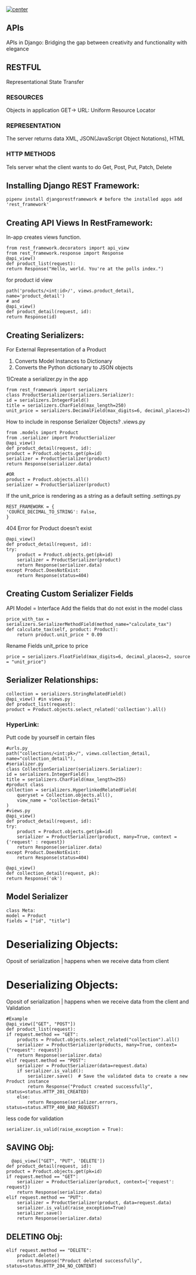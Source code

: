 <a href="">
  <img align="center" src="https://img.shields.io/badge/APIs%20In%20Django-RESTful%20APIs-blue" alt="center">
</a>

## APIs
APIs in Django: Bridging the gap between creativity and functionality with elegance
## RESTFUL
Representational State Transfer
### RESOURCES
Objects in application GET-> URL: Uniform Resource Locator
### REPRESENTATION
The server returns data XML, JSON(JavaScript Object Notations), HTML
### HTTP METHODS
Tels server what the client wants to do
Get, Post, Put, Patch, Delete

## Installing Django REST Framework:
    pipenv install djangorestframework # before the installed apps add 'rest_framework'
## Creating API Views In RestFramework:
In-app creates views function.

    from rest_framework.decorators import api_view
    from rest_framework.response import Response
    @api_view()
    def product_list(request):
    return Response("Hello, world. You're at the polls index.")
for product id view

    path('products/<int:id>/', views.product_detail, name='product_detail')
    # and
    @api_view()
    def product_detail(request, id):
    return Response(id)
## Creating Serializers:
For External Representation of a Product
1. Converts Model Instances to Dictionary
2. Converts the Python dictionary to JSON objects

1)Create a serializer.py in the app

    from rest_framework import serializers
    class ProductSerializer(serializers.Serializer):
    id = serializers.IntegerField()
    title = serializers.CharField(max_length=250)
    unit_price = serializers.DecimalField(max_digits=6, decimal_places=2)
How to include in response Serializer Objects?
.views.py

    from .models import Product
    from .serializer import ProductSerializer
    @api_view()
    def product_detail(request, id):
    product = Product.objects.get(pk=id)
    serializer = ProductSerializer(product)
    return Response(serializer.data)

    #OR
    product = Product.objects.all()
    serializer = ProductSerializer(product)
    
If the unit_price is rendering as a string as a default setting
.settings.py

    REST_FRAMEWORK = {
    'COURCE_DECIMAL_TO_STRING': False,
    }

404 Error for Product doesn't exist
    
    @api_view()
    def product_detail(request, id):
    try:
        product = Product.objects.get(pk=id)
        serializer = ProductSerializer(product)
        return Response(serializer.data)
    except Product.DoesNotExist:
        return Response(status=404)

## Creating Custom Serializer Fields
API Model = Interface
Add the fields that do not exist in the model class
       
    price_with_tax = serializers.SerializerMethodField(method_name="calculate_tax")
    def calculate_tax(self, product: Product):
        return product.unit_price * 0.09
Rename Fields
unit_price to price

    price = serializers.FloatField(max_digits=6, decimal_places=2, source = "unit_price")

## Serializer Relationships:
    collection = serializers.StringRelatedField()
    @api_view() #in views.py
    def product_list(request):
    product = Product.objects.select_related('collection').all()
### HyperLink:
Putt code by yourself in certain files
    
    #urls.py
    path("collections/<int:pk>/", views.collection_detail, name="collection_detail"),
    #serializer.py
    class CollectionSerializer(serializers.Serializer):
    id = serializers.IntegerField()
    title = serializers.CharField(max_length=255)
    #product class
    collection = serializers.HyperlinkedRelatedField(
        queryset = Collection.objects.all(),
        view_name = "collection-detail"
    )
    #views.py
    @api_view()
    def product_detail(request, id):
    try:
        product = Product.objects.get(pk=id)
        serializer = ProductSerializer(product, many=True, context = {'request' : request})
        return Response(serializer.data)
    except Product.DoesNotExist:
        return Response(status=404)

    @api_view()
    def collection_detail(request, pk):
    return Response('ok')

## Model Serializer
    class Meta:
    model = Product
    fields = ["id", "title"]
# Deserializing Objects:
Oposit of serialization | happens when we receive data from client
# Deserializing Objects:
Oposit of serialization | happens when we receive data from the client
and Validation

    #Example
    @api_view(["GET", "POST"])
    def product_list(request):
    if request.method == "GET":
        products = Product.objects.select_related("collection").all()
        serializer = ProductSerializer(products, many=True, context={"request": request})
        return Response(serializer.data)
    elif request.method == "POST":
        serializer = ProductSerializer(data=request.data)
        if serializer.is_valid():
            serializer.save()  # Save the validated data to create a new Product instance
            return Response("Product created successfully", status=status.HTTP_201_CREATED)
        else:
            return Response(serializer.errors, status=status.HTTP_400_BAD_REQUEST)
    
less code for validation

    serializer.is_valid(raise_exception = True):

## SAVING Obj:
      @api_view(["GET", "PUT", 'DELETE'])
    def product_detail(request, id):
    product = Product.objects.get(pk=id)
    if request.method == "GET":
        serializer = ProductSerializer(product, context={'request': request})
        return Response(serializer.data)
    elif request.method == "PUT":
        serializer = ProductSerializer(product, data=request.data)
        serializer.is_valid(raise_exception=True)
        serializer.save()
        return Response(serializer.data)

## DELETING Obj:
    elif request.method == "DELETE":
        product.delete()
        return Response("Product deleted successfully", status=status.HTTP_204_NO_CONTENT)
